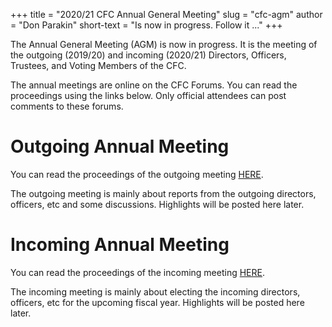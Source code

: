 +++
title = "2020/21 CFC Annual General Meeting"
slug = "cfc-agm"
author = "Don Parakin"
short-text = "Is now in progress. Follow it ..."
+++

The Annual General Meeting (AGM) is now in progress.
It is the meeting of the outgoing (2019/20) and incoming (2020/21)
Directors, Officers, Trustees, and Voting Members of the CFC.

The annual meetings are online on the CFC Forums.
You can read the proceedings using the links below.
Only official attendees can post comments to these forums.

# Outgoing Annual Meeting

You can read the proceedings of the outgoing meeting
[HERE](http://www.chesscanada.info/forum/forumdisplay.php?78-2020-Outgoing-Annual-Meeting).

The outgoing meeting is mainly about reports from the outgoing directors, officers, etc
and some discussions.  Highlights will be posted here later.

# Incoming Annual Meeting

You can read the proceedings of the incoming meeting
[HERE](http://www.chesscanada.info/forum/forumdisplay.php?79-2020-Incoming-Annual-Meeting).

The incoming meeting is mainly about electing the incoming directors, officers, etc for 
the upcoming fiscal year.  Highlights will be posted here later.
